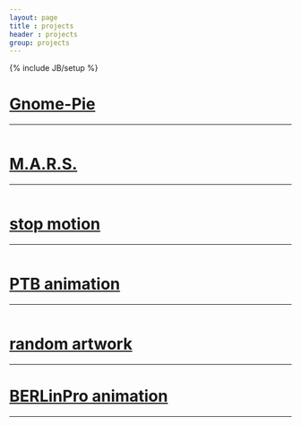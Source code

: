 ```yaml
---
layout: page
title : projects
header : projects
group: projects
---
```

{% include JB/setup %}

<div class="row">
    <div class="span6">
    <div class="well">
        <h1><a href="{{site.url}}/gnome-pie.html">Gnome-Pie</a></h1>
        <hr />
        <img src="{{ site.url }}/assets/pictures/project-gnomepie.jpg" alt="">
    </div>
    </div>
    <div class="span6">
    <div class="well">
        <h1><a href="{{site.url}}/mars.html">M.A.R.S.</a></h1>
        <hr />
        <img src="{{ site.url }}/assets/pictures/project-mars.jpg" alt="">
    </div>
    </div>
</div>


<div class="row">
    <div class="span6">
    <div class="well">
        <h1><a href="{{site.url}}/formes-et-couleurs.html">stop motion</a></h1>
        <hr />
        <img src="{{ site.url }}/assets/pictures/project-formes-et-couleurs.jpg" alt="">
    </div>
    </div>
    <div class="span6">
    <div class="well">
        <h1><a href="{{site.url}}/ptb.html">PTB animation</a></h1>
        <hr />
        <img src="{{ site.url }}/assets/pictures/project-ptb.jpg" alt="">
    </div>
    </div>
</div>


<div class="row">
    <div class="span6">
    <div class="well">
        <h1><a href="{{site.url}}/artwork.html">random artwork</a></h1>
        <hr />
    </div>
    </div>
    <div class="span6">
    <div class="well">
        <h1><a href="{{site.url}}/hzb.html">BERLinPro animation</a></h1>
        <hr />
        <img src="{{ site.url }}/assets/pictures/project-hzb.jpg" alt="">
    </div>
    </div>
</div>
